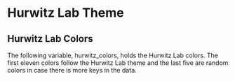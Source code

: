 # Hurwitz Lab Theme

## Hurwitz Lab Colors

The following variable, hurwitz_colors, holds the Hurwitz Lab colors. The first eleven colors follow the Hurwitz Lab theme and the last five are random colors in case there is more keys in the data.